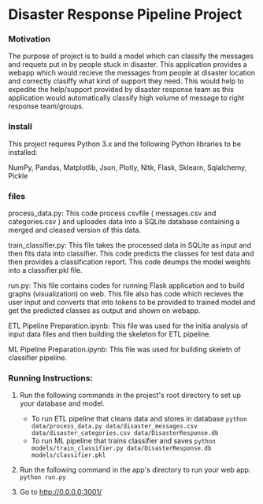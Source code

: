 # Disaster Response Pipeline Project

### Motivation

The purpose of project is to build a model which can classify the messages and requets put in by people stuck in disaster. This application provides a webapp which would recieve the messages from people at disaster location and correctly clasiffy what kind of support they need. This would help to expedite the help/support provided by disaster response team as this application would automatically classify high volume of message to right response team/groups.

### Install
This project requires Python 3.x and the following Python libraries to be installed:

NumPy,
Pandas,
Matplotlib,
Json,
Plotly,
Nltk,
Flask,
Sklearn,
Sqlalchemy,
Pickle

### files
process_data.py: This code process csvfile ( messages.csv and categories.csv  ) and uploades data into a SQLite database containing a merged and cleased version of this data.

train_classifier.py: This file takes the processed data in SQLite as input and then fits data into classifier. This code predicts the classes for test data and then provides a classification report. This code deumps the model weights into a classifier.pkl file.

run.py: This file contains codes for running Flask application and to build graphs (visualization) on web. This file also has code which recieves the user input and converts that into tokens to be provided to trained model and get the predicted classes as output and shown on webapp.

ETL Pipeline Preparation.ipynb: This file was used for the initia analysis of input data files and then building the skeleton for ETL pipeline.

ML Pipeline Preparation.ipynb: This file was used for building skeletn of classifier pipeline. 



### Running Instructions:
1. Run the following commands in the project's root directory to set up your database and model.

    - To run ETL pipeline that cleans data and stores in database
        `python data/process_data.py data/disaster_messages.csv data/disaster_categories.csv data/DisasterResponse.db`
    - To run ML pipeline that trains classifier and saves
        `python models/train_classifier.py data/DisasterResponse.db models/classifier.pkl`

2. Run the following command in the app's directory to run your web app.
    `python run.py`

3. Go to http://0.0.0.0:3001/
